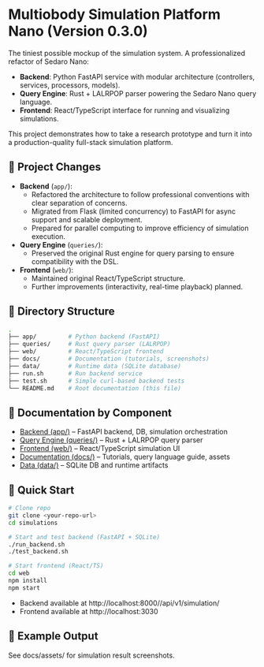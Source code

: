 # Multiobody Simulation Platform Nano (Version 0.3.0)

The tiniest possible mockup of the simulation system. A professionalized refactor of Sedaro Nano:
- **Backend**: Python FastAPI service with modular architecture (controllers, services, processors, models).
- **Query Engine**: Rust + LALRPOP parser powering the Sedaro Nano query language.
- **Frontend**: React/TypeScript interface for running and visualizing simulations.

This project demonstrates how to take a research prototype and turn it into a production-quality full-stack simulation platform.

## 📌 Project Changes

- **Backend** (`app/`):
   - Refactored the architecture to follow professional conventions with clear separation of concerns.
   - Migrated from Flask (limited concurrency) to FastAPI for async support and scalable deployment.
   - Prepared for parallel computing to improve efficiency of simulation execution.
- **Query Engine** (`queries/`):
   - Preserved the original Rust engine for query parsing to ensure compatibility with the DSL.
- **Frontend** (`web/`):
   - Maintained original React/TypeScript structure.
   - Further improvements (interactivity, real-time playback) planned.

## 📂 Directory Structure

```sh
.
├── app/         # Python backend (FastAPI)
├── queries/     # Rust query parser (LALRPOP)
├── web/         # React/TypeScript frontend
├── docs/        # Documentation (tutorials, screenshots)
├── data/        # Runtime data (SQLite database)
├── run.sh       # Run backend service
├── test.sh      # Simple curl-based backend tests
└── README.md    # Root documentation (this file)
```

## 🔗 Documentation by Component

- [Backend (app/)](app/README.md) – FastAPI backend, DB, simulation orchestration
- [Query Engine (queries/)](queries/README.md) – Rust + LALRPOP query parser
- [Frontend (web/)](web/README.md) – React/TypeScript simulation UI
- [Documentation (docs/)](docs/README.md) – Tutorials, query language guide, assets
- [Data (data/)](data/README.md) – SQLite DB and runtime artifacts

## 🚀 Quick Start

```bash
# Clone repo
git clone <your-repo-url>
cd simulations

# Start and test backend (FastAPI + SQLite)
./run_backend.sh
./test_backend.sh

# Start frontend (React/TS)
cd web
npm install
npm start
```
- Backend available at http://localhost:8000//api/v1/simulation/
- Frontend available at http://localhost:3030

## 📸 Example Output

See docs/assets/ for simulation result screenshots.
